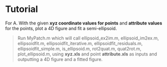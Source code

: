 # Tutorial
For A.  With the given **xyz coordinate values for points** and **attribute values**
    for the points, plot a 4D figure and fit a semi-ellipsoid.

>   Run MyPatch.m which will call ellipsoid_ex2im.m, ellipsoid_im2ex.m,
>   ellipsoidfit.m, ellipsoidfit_iterative.m, ellipsoidfit_residuals.m,
>   ellipsoidfit_simple.m, is_ellipsoid.m, rot2quat.m, quat2rot.m,
>   plot_ellipsoid.m, using **xyz.xls** and point **attribute.xls** as inputs
>   and outputting a 4D figure and a fitted figure.

